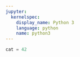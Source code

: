 ```yaml
---
jupyter:
  kernelspec:
    display_name: Python 3
    language: python
    name: python3
---
```


```python
cat = 42
```
